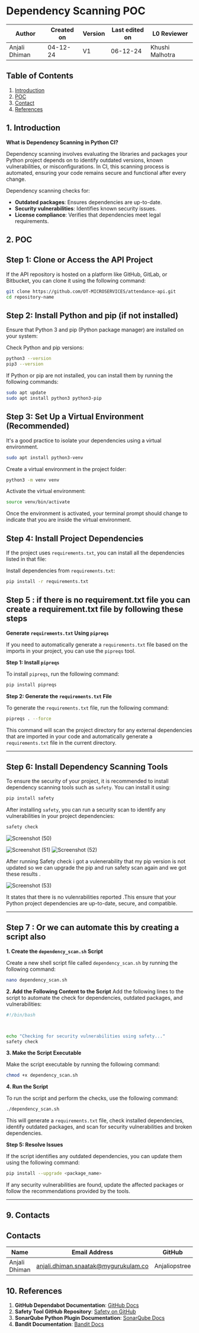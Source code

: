 # Dependency Scanning POC


| **Author** | **Created on** | **Version** | **Last edited on** | **L0 Reviewer** |
|------------|----------------|-------------------|---------------------|----------|
| Anjali Dhiman  | 04-12-24      | V1  | 06-12-24           | Khushi Malhotra |


## Table of Contents
1. [Introduction](#1-introduction) 
2. [POC](#2-poc)
3. [Contact](#3-contact)
4. [References](#4-references)

## 1. Introduction
**What is Dependency Scanning in Python CI?**

Dependency scanning involves evaluating the libraries and packages your Python project depends on to identify outdated versions, known vulnerabilities, or misconfigurations. In CI, this scanning process is automated, ensuring your code remains secure and functional after every change.

Dependency scanning checks for:
- **Outdated packages**: Ensures dependencies are up-to-date.
- **Security vulnerabilities**: Identifies known security issues.
- **License compliance**: Verifies that dependencies meet legal requirements.

## 2. POC 


## Step 1: Clone or Access the API Project

If the API repository is hosted on a platform like GitHub, GitLab, or Bitbucket, you can clone it using the following command:

```bash
git clone https://github.com/OT-MICROSERVICES/attendance-api.git
cd repository-name
```

## Step 2: Install Python and pip (if not installed)

Ensure that Python 3 and pip (Python package manager) are installed on your system:

Check Python and pip versions:

```bash
python3 --version
pip3 --version
```

If Python or pip are not installed, you can install them by running the following commands:

```bash
sudo apt update
sudo apt install python3 python3-pip
```

## Step 3: Set Up a Virtual Environment (Recommended)

It's a good practice to isolate your dependencies using a virtual environment.


```bash
sudo apt install python3-venv
```

Create a virtual environment in the project folder:

```bash
python3 -m venv venv
```

Activate the virtual environment:

```bash
source venv/bin/activate
```

Once the environment is activated, your terminal prompt should change to indicate that you are inside the virtual environment.

## Step 4: Install Project Dependencies

If the project uses `requirements.txt`, you can install all the dependencies listed in that file:

Install dependencies from `requirements.txt`:

```bash
pip install -r requirements.txt
```

## Step 5 : if there is no requirement.txt file you can create a requirement.txt file by following these steps
**Generate `requirements.txt` Using `pipreqs`**

If you need to automatically generate a `requirements.txt` file based on the imports in your project, you can use the `pipreqs` tool.

**Step 1: Install `pipreqs`**

To install `pipreqs`, run the following command:

```bash
pip install pipreqs
```




 **Step 2: Generate the `requirements.txt` File**

To generate the `requirements.txt` file, run the following command:

```bash
pipreqs . --force
```

This command will scan the project directory for any external dependencies that are imported in your code and automatically generate a `requirements.txt` file in the current directory.

---


## Step 6: Install Dependency Scanning Tools

To ensure the security of your project, it is recommended to install dependency scanning tools such as `safety`. You can install it using:

```bash
pip install safety
```

After installing `safety`, you can run a security scan to identify any vulnerabilities in your project dependencies:

```bash
safety check
```
![Screenshot (50)](https://github.com/user-attachments/assets/450019e9-7f8b-42c7-a79f-23156a43b6f3)

![Screenshot (51)](https://github.com/user-attachments/assets/a236ec9f-5f63-414e-a8ce-de477d5bab5f)
![Screenshot (52)](https://github.com/user-attachments/assets/08ce4f09-a639-4fce-bcf8-3f538d40803b)

After running Safety check i got a vulenerability that my pip version is not updated so we can upgrade the pip and run safety scan again and we got these results .

![Screenshot (53)](https://github.com/user-attachments/assets/335eefc3-97e2-4429-90fa-ba55f0f9ac63)

It states that there is no vulenrabilities reported .This ensure that your Python project dependencies are up-to-date, secure, and compatible.


---
## Step 7 :  Or we can automate this by creating a script also


**1. Create the `dependency_scan.sh` Script**

Create a new shell script file called `dependency_scan.sh` by running the following command:

```bash
nano dependency_scan.sh
```

 **2. Add the Following Content to the Script**
Add the following lines to the script to automate the check for dependencies, outdated packages, and vulnerabilities:

```bash
#!/bin/bash



echo "Checking for security vulnerabilities using safety..."
safety check


```

 **3. Make the Script Executable**

Make the script executable by running the following command:

```bash
chmod +x dependency_scan.sh
```

**4. Run the Script**

To run the script and perform the checks, use the following command:

```bash
./dependency_scan.sh
```

This will generate a `requirements.txt` file, check installed dependencies, identify outdated packages, and scan for security vulnerabilities and broken dependencies.

**Step 5: Resolve Issues**

If the script identifies any outdated dependencies, you can update them using the following command:

```bash
pip install --upgrade <package_name>
```

If any security vulnerabilities are found, update the affected packages or follow the recommendations provided by the tools.

---




## 9. Contacts


## Contacts

| Name| Email Address      | GitHub | URL |
|-----|--------------------------|----------|---------|
| Anjali Dhiman | anjali.dhiman.snaatak@mygurukulam.co |  Anjaliopstree  |  https://github.com/Anjaliopstree  |

## 10. References

1. **GitHub Dependabot Documentation**: [GitHub Docs](https://docs.github.com/en/github/administering-a-repository/keeping-your-dependencies-updated-automatically)
2. **Safety Tool GitHub Repository**: [Safety on GitHub](https://github.com/pyupio/safety)
3. **SonarQube Python Plugin Documentation**: [SonarQube Docs](https://docs.sonarqube.org/latest/analysis/languages/python/)
4. **Bandit Documentation**: [Bandit Docs](https://bandit.readthedocs.io/en/latest/)

